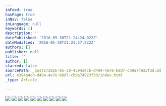 ```yaml
---
inFeed: true
hasPage: true
inNav: false
inLanguage: null
keywords: []
description: ''
datePublished: '2016-05-30T21:24:24.022Z'
dateModified: '2016-05-30T21:23:57.922Z'
authors: []
publisher: null
title: ''
author: []
starred: false
sourcePath: _posts/2016-05-30-4394a4cb-d494-4e7e-b8d7-cb9a74923f3d.md
url: 4394a4cb-d494-4e7e-b8d7-cb9a74923f3d/index.html
_type: Article

---
```

![](https://the-grid-user-content.s3-us-west-2.amazonaws.com/5d63ef43-7518-4cc4-836a-38076022ebbb.jpg)
![](https://the-grid-user-content.s3-us-west-2.amazonaws.com/150959f4-3dc6-4e22-a4b1-ef6ff23a4eab.jpg)
![](https://the-grid-user-content.s3-us-west-2.amazonaws.com/9c9b7ec9-ff97-4bdd-ab68-6acbf6c6537c.jpg)
![](https://the-grid-user-content.s3-us-west-2.amazonaws.com/e49050de-fd48-45f2-838f-4b84297bf747.jpg)
![](https://the-grid-user-content.s3-us-west-2.amazonaws.com/b7c681db-bd6d-4ffe-a2bd-5f207f0ac261.jpg)
![](https://the-grid-user-content.s3-us-west-2.amazonaws.com/d59c9241-9252-444d-9559-2e4d61d8a86c.jpg)
![](https://the-grid-user-content.s3-us-west-2.amazonaws.com/26a514be-b7cf-4342-8cd7-5ae098d26baf.jpg)
![](https://the-grid-user-content.s3-us-west-2.amazonaws.com/cd869728-238d-424a-a834-cfe57a176f59.jpg)
![](https://the-grid-user-content.s3-us-west-2.amazonaws.com/bea9d13a-0066-428e-9ff3-05a9685b8bcc.jpg)
![](https://the-grid-user-content.s3-us-west-2.amazonaws.com/8cfabaad-8067-435e-a4f9-f63fb374a6bb.jpg)